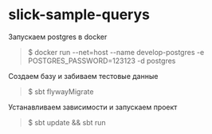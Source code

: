 # slick-sample-querys

Запускаем postgres в docker
> $ docker run --net=host --name develop-postgres -e POSTGRES_PASSWORD=123123 -d postgres

Создаем базу и забиваем тестовые данные
> $ sbt flywayMigrate

Устанавливаем зависимости и запускаем проект
> $ sbt update && sbt run

